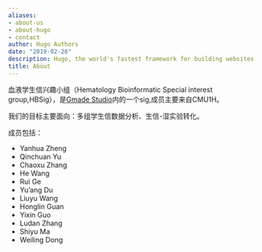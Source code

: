 ```yaml
---
aliases:
- about-us
- about-hugo
- contact
author: Hugo Authors
date: "2019-02-28"
description: Hugo, the world's fastest framework for building websites
title: About
---
```


血液学生信兴趣小组（Hematology Bioinformatic Special interest group,HBSig），是[Gmade Studio](http://gmade-studio.com/)内的一个sig,成员主要来自CMU1H。

我们的目标主要面向：多组学生信数据分析、生信-湿实验转化。

成员包括：

- Yanhua Zheng
- Qinchuan Yu
- Chaoxu Zhang
- He Wang
- Rui Ge
- Yu’ang Du
- Liuyu Wang
- Honglin Guan
- Yixin Guo
- Ludan Zhang
- Shiyu Ma
- Weiling Dong

